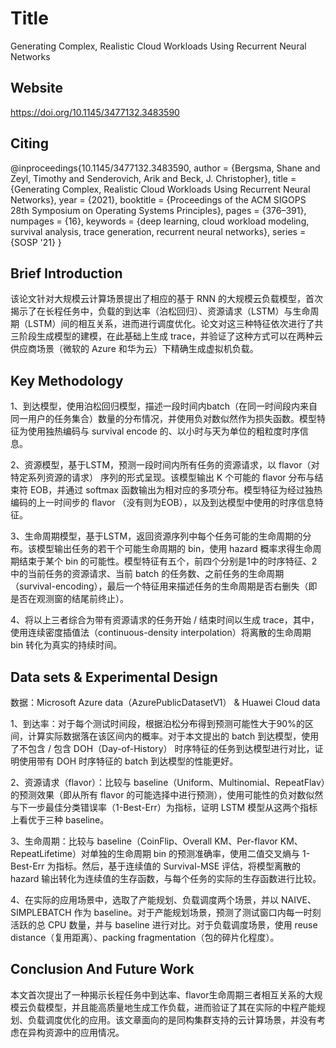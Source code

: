 # Title

Generating Complex, Realistic Cloud Workloads Using Recurrent Neural Networks

## Website
https://doi.org/10.1145/3477132.3483590

## Citing

@inproceedings{10.1145/3477132.3483590,
author = {Bergsma, Shane and Zeyl, Timothy and Senderovich, Arik and Beck, J. Christopher},
title = {Generating Complex, Realistic Cloud Workloads Using Recurrent Neural Networks},
year = {2021},
booktitle = {Proceedings of the ACM SIGOPS 28th Symposium on Operating Systems Principles},
pages = {376–391},
numpages = {16},
keywords = {deep learning, cloud workload modeling, survival analysis, trace generation, recurrent neural networks},
series = {SOSP '21}
}

## Brief Introduction

该论文针对大规模云计算场景提出了相应的基于 RNN 的大规模云负载模型，首次揭示了在长程任务中，负载的到达率（泊松回归）、资源请求（LSTM）与生命周期（LSTM）间的相互关系，进而进行调度优化。论文对这三种特征依次进行了共三阶段生成模型的建模，在此基础上生成 trace，并验证了这种方式可以在两种云供应商场景（微软的 Azure 和华为云）下精确生成虚拟机负载。

## Key Methodology

1、到达模型，使用泊松回归模型，描述一段时间内batch（在同一时间段内来自同一用户的任务集合）数量的分布情况，并使用负对数似然作为损失函数。模型特征为使用独热编码与 survival encode 的、以小时与天为单位的粗粒度时序信息。

2、资源模型，基于LSTM，预测一段时间内所有任务的资源请求，以 flavor（对特定系列资源的请求） 序列的形式呈现。该模型输出 K 个可能的 flavor 分布与结束符 EOB，并通过 softmax 函数输出为相对应的多项分布。模型特征为经过独热编码的上一时间步的 flavor （没有则为EOB），以及到达模型中使用的时序信息特征。

3、生命周期模型，基于LSTM，返回资源序列中每个任务可能的生命周期的分布。该模型输出任务的若干个可能生命周期的 bin，使用 hazard 概率求得生命周期结束于某个 bin 的可能性。模型特征有五个，前四个分别是1中的时序特征、2中的当前任务的资源请求、当前 batch 的任务数、之前任务的生命周期（survival-encoding），最后一个特征用来描述任务的生命周期是否右删失（即是否在观测窗的结尾前终止）。

4、将以上三者综合为带有资源请求的任务开始 / 结束时间以生成 trace，其中，使用连续密度插值法（continuous-density interpolation）将离散的生命周期 bin 转化为真实的持续时间。


## Data sets & Experimental Design

数据：Microsoft Azure data（AzurePublicDatasetV1） & Huawei Cloud data

1、到达率：对于每个测试时间段，根据泊松分布得到预测可能性大于90%的区间，计算实际数据落在该区间内的概率。对于本文提出的 batch 到达模型，使用了不包含 / 包含 DOH（Day-of-History） 时序特征的任务到达模型进行对比，证明使用带有 DOH 时序特征的 batch 到达模型的性能更好。

2、资源请求（flavor）：比较与 baseline（Uniform、Multinomial、RepeatFlav）的预测效果（即从所有 flavor 的可能选择中进行预测），使用可能性的负对数似然与下一步最佳分类错误率（1-Best-Err）为指标，证明 LSTM 模型从这两个指标上看优于三种 baseline。

3、生命周期：比较与 baseline（CoinFlip、Overall KM、Per-flavor KM、RepeatLifetime）对单独的生命周期 bin 的预测准确率，使用二值交叉熵与 1-Best-Err 为指标。然后，基于连续值的 Survival-MSE 评估，将模型离散的 hazard 输出转化为连续值的生存函数，与每个任务的实际的生存函数进行比较。

4、在实际的应用场景中，选取了产能规划、负载调度两个场景，并以 NAIVE、SIMPLEBATCH 作为 baseline。对于产能规划场景，预测了测试窗口内每一时刻活跃的总 CPU 数量，并与 baseline 进行对比。对于负载调度场景，使用 reuse distance（复用距离）、packing fragmentation（包的碎片化程度）。


## Conclusion And Future Work

本文首次提出了一种揭示长程任务中到达率、flavor生命周期三者相互关系的大规模云负载模型，并且能高质量地生成工作负载，进而验证了其在实际的中程产能规划、负载调度优化的应用。该文章面向的是同构集群支持的云计算场景，并没有考虑在异构资源中的应用情况。
